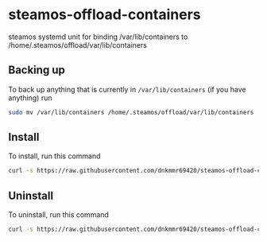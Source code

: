 # steamos-offload-containers
steamos systemd unit for binding /var/lib/containers to /home/.steamos/offload/var/lib/containers

## Backing up

To back up anything that is currently in `/var/lib/containers` (if you have anything) run

```bash
sudo mv /var/lib/containers /home/.steamos/offload/var/lib/containers
```

## Install

To install, run this command

```bash
curl -s https://raw.githubusercontent.com/dnkmmr69420/steamos-offload-containers/main/install.sh | sudo bash
```

## Uninstall

To uninstall, run this command

```bash
curl -s https://raw.githubusercontent.com/dnkmmr69420/steamos-offload-containers/main/uninstall.sh | sudo bash
```
